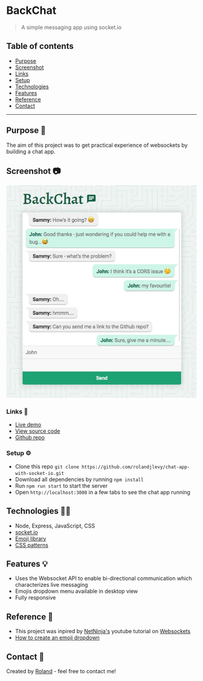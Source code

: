 # BackChat

>  A simple messaging app using socket.io

## Table of contents
* [Purpose](#purpose)
* [Screenshot](#screenshot)
* [Links](#links)
* [Setup](#setup)
* [Technologies](#technologies)
* [Features](#features)
* [Reference](#reference)
* [Contact](#contact)

---

## Purpose 🎯
The aim of this project was to get practical experience of websockets by building a chat app.

## Screenshot 📷
![BackChat](./public/images/backchat.jpg)

### Links 🔗
- [Live demo](https://chat-app-with-socket-io.rolandjlevy.repl.co/)
- [View source code](https://replit.com/@RolandJLevy/chat-app-with-socket-io)
- [Github repo](https://github.com/rolandjlevy/chat-app-with-socket-io)

### Setup ⚙️
- Clone this repo `git clone https://github.com/rolandjlevy/chat-app-with-socket-io.git`
- Download all dependencies by running `npm install`
- Run `npm run start` to start the server
- Open `http://localhost:3000` in a few tabs to see the chat app running

## Technologies 👨‍💻
* Node, Express, JavaScript, CSS
* [socket.io](https://socket.io)
* [Emoji library](https://github.com/theraot/emoji)
* [CSS patterns](http://www.heropatterns.com)

## Features 💡
* Uses the Websocket API to enable bi-directional communication which characterizes live messaging
* Emojis dropdown menu available in desktop view
* Fully responsive

## Reference 📙
- This project was inpired by [NetNinja's](https://www.youtube.com/channel/UCW5YeuERMmlnqo4oq8vwUpg) youtube tutorial on [Websockets](https://www.youtube.com/watch?v=vQjiN8Qgs3c)
- [How to create an emoji dropdown](https://stackoverflow.com/questions/39871916/is-it-possible-to-generate-all-the-emojis-and-append-to-the-select-dropdown)

## Contact 📧
Created by [Roland](https://rolandlevy.co.uk) - feel free to contact me!